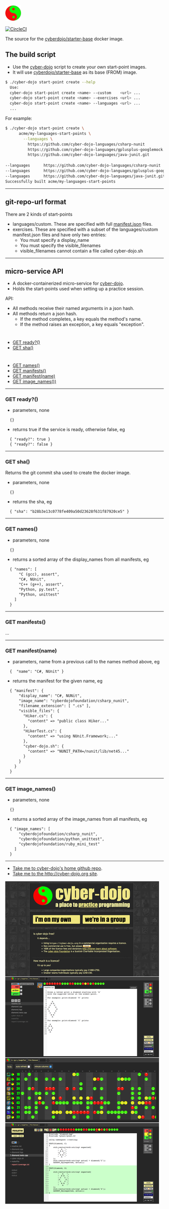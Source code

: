 
<img src="https://raw.githubusercontent.com/cyber-dojo/nginx/master/images/home_page_logo.png" alt="cyber-dojo yin/yang logo" width="50px" height="50px"/>

[![CircleCI](https://circleci.com/gh/cyber-dojo/starter-base.svg?style=svg)](https://circleci.com/gh/cyber-dojo/starter-base)

The source for the [cyberdojo/starter-base](https://hub.docker.com/r/cyberdojo/starter-base) docker image.

## The build script
* Use the [cyber-dojo](https://github.com/cyber-dojo/commander/blob/master/cyber-dojo)
script to create your own start-point images.
* It will use [cyberdojo/starter-base](https://hub.docker.com/r/cyberdojo/starter-base) as its base (FROM) image.

```bash
$ ./cyber-dojo start-point create --help
  Use:
  cyber-dojo start-point create <name> --custom    <url> ...
  cyber-dojo start-point create <name> --exercises <url> ...
  cyber-dojo start-point create <name> --languages <url> ...
  ...
```
For example:
```bash
$ ./cyber-dojo start-point create \
      acme/my-languages-start-points \
        --languages \
          https://github.com/cyber-dojo-languages/csharp-nunit             \
          https://github.com/cyber-dojo-languages/gplusplus-googlemock.git \
          https://github.com/cyber-dojo-languages/java-junit.git

--languages      https://github.com/cyber-dojo-languages/csharp-nunit
--languages      https://github.com/cyber-dojo-languages/gplusplus-googlemock.git
--languages      https://github.com/cyber-dojo-languages/java-junit.git
Successfully built acme/my-languages-start-points
```

- - - -

## git-repo-url format
There are 2 kinds of start-points
- languages/custom. These are specified with full [manifest.json](https://blog.cyber-dojo.org/2016/08/cyber-dojo-start-points-manifestjson.html) files.
- exercises. These are specified with a subset of the languages/custom manifest.json files and have only two entries:
  - You must specify a display_name
  - You must specify the visible_filenames
  - visible_filenames cannot contain a file called cyber-dojo.sh

- - - -

## micro-service API
- A docker-containerized micro-service for [cyber-dojo](http://cyber-dojo.org).
- Holds the start-points used when setting up a practice session.

API:
  * All methods receive their named arguments in a json hash.
  * All methods return a json hash.
    * If the method completes, a key equals the method's name.
    * If the method raises an exception, a key equals "exception".

#
- [GET ready?()](#get-ready)
- [GET sha()](#get-sha)
#
- [GET names()](#get-names)
- [GET manifests()](#get-manifests)
- [GET manifest(name)](#get-manifestname)
- [GET image_names())](#get-imagenames)

- - - -
### GET ready?()
- parameters, none
```
  {}
```
- returns true if the service is ready, otherwise false, eg
```
  { "ready?": true }
  { "ready?": false }
```

- - - -
### GET sha()
Returns the git commit sha used to create the docker image.
- parameters, none
```
  {}
```
- returns the sha, eg
```
  { "sha": "b28b3e13c0778fe409a50d23628f631f87920ce5" }
```

- - - -
### GET names()
- parameters, none
```
  {}
```
- returns a sorted array of the display_names from all manifests, eg
```
  { "names": [
      "C (gcc), assert",
      "C#, NUnit",
      "C++ (g++), assert",
      "Python, py.test",
      "Python, unittest"
    ]
  }
```

- - - -
### GET manifests()
...

- - - -
### GET manifest(name)
- parameters, name from a previous call to the names method above, eg
```
  {  "name": "C#, NUnit" }
```
- returns the manifest for the given name, eg
```
  { "manifest": {
      "display_name": "C#, NUNit",
      "image_name": "cyberdojofoundation/csharp_nunit",
      "filename_extension": [ ".cs" ],
      "visible_files": {
        "Hiker.cs": {               
          "content" => "public class Hiker..."
        },
        "HikerTest.cs": {
          "content" => "using NUnit.Framework;..."
        },
        "cyber-dojo.sh": {
          "content" => "NUNIT_PATH=/nunit/lib/net45..."
        }
      }
    }
  }
```

- - - -
### GET image_names()
- parameters, none
```
  {}
```
- returns a sorted array of the image_names from all manifests, eg
```
  { "image_names": [
      "cyberdojofoundation/csharp_nunit",
      "cyberdojofoundation/python_unittest",
      "cyberdojofoundation/ruby_mini_test"
    ]
  }
```

- - - -

* [Take me to cyber-dojo's home github repo](https://github.com/cyber-dojo/cyber-dojo).
* [Take me to the http://cyber-dojo.org site](http://cyber-dojo.org).

![cyber-dojo.org home page](https://github.com/cyber-dojo/cyber-dojo/blob/master/shared/home_page_snapshot.png)
